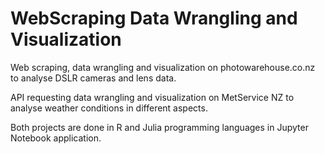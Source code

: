 # WebScraping Data Wrangling and Visualization
Web scraping, data wrangling and visualization on photowarehouse.co.nz to analyse DSLR cameras and lens data.

API requesting data wrangling and visualization on MetService NZ to analyse weather conditions in different aspects.

Both projects are done in R and Julia programming languages in Jupyter Notebook application.
